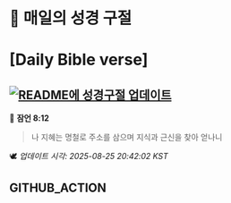 # 🙏 매일의 성경 구절
# [Daily Bible verse]
## [![README에 성경구절 업데이트](https://github.com/DONGSUKA/first_test/actions/workflows/update-readme-bible.yml/badge.svg)](https://github.com/DONGSUKA/first_test/actions/workflows/update-readme-bible.yml)
<!-- START_BIBLE_VERSE -->
📖 **잠언 8:12**
> 나 지혜는 명철로 주소를 삼으며 지식과 근신을 찾아 얻나니

🕊️ _업데이트 시각: 2025-08-25 20:42:02 KST_
  <!-- END_BIBLE_VERSE -->
## GITHUB_ACTION
